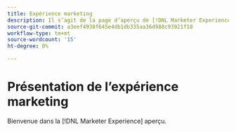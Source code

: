 ```yaml
---
title: Expérience marketing
description: Il s’agit de la page d’aperçu de [!DNL Marketer Experience].
source-git-commit: a3eef4938f645e4db1db335aa36d988c93921f18
workflow-type: tm+mt
source-wordcount: '15'
ht-degree: 0%

---
```



# Présentation de l’expérience marketing

Bienvenue dans la [!DNL Marketer Experience] aperçu.
